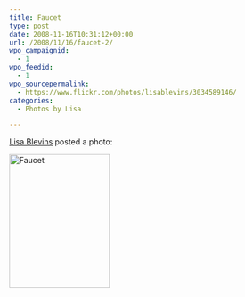 ```yaml
---
title: Faucet
type: post
date: 2008-11-16T10:31:12+00:00
url: /2008/11/16/faucet-2/
wpo_campaignid:
  - 1
wpo_feedid:
  - 1
wpo_sourcepermalink:
  - https://www.flickr.com/photos/lisablevins/3034589146/
categories:
  - Photos by Lisa

---
```

[Lisa Blevins][1] posted a photo:

[<img src="http://www.lisablevins.com/wp-o-matic/cache/03f0258ffc_3034589146-dd54b0c7e0-m.jpg" width="180" height="240" alt="Faucet" />][2]

 [1]: https://www.flickr.com/people/lisablevins/
 [2]: https://www.flickr.com/photos/lisablevins/3034589146/ "Faucet"